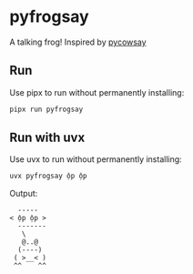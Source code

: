 # pyfrogsay

A talking frog! Inspired by [pycowsay](https://pypi.org/project/pycowsay/)

## Run
Use pipx to run without permanently installing:

```bash
pipx run pyfrogsay
```

## Run with uvx
Use uvx to run without permanently installing:

```bash
uvx pyfrogsay ộp ộp
```

Output:
```
  -----
< ộp ộp >
  -------
   \
   @..@
  (----)
 ( >__< )
 ^^    ^^
```